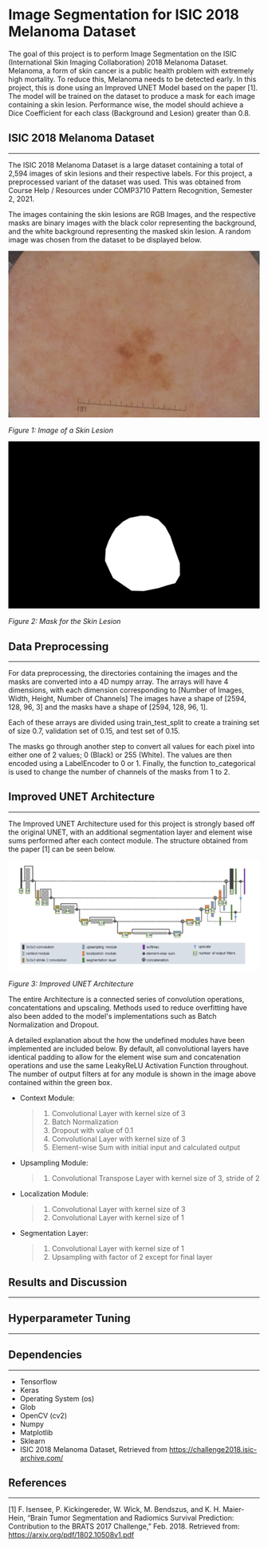 # Image Segmentation for ISIC 2018 Melanoma Dataset
The goal of this project is to perform Image Segmentation on the ISIC (International Skin Imaging Collaboration) 2018 Melanoma Dataset. Melanoma, a form of skin cancer is a public health problem with extremely high mortality. To reduce this, Melanoma needs to be detected early. In this project, this is done using an Improved UNET Model based on the paper [1]. The model will be trained on the dataset to produce a mask for each image containing a skin lesion. Performance wise, the model should achieve a Dice Coefficient for each class (Background and Lesion) greater than 0.8. 

## ISIC 2018 Melanoma Dataset
***
The ISIC 2018 Melanoma Dataset is a large dataset containing a total of 2,594 images of skin lesions and their respective labels. For this project, a preprocessed variant of the dataset was used. This was obtained from Course Help / Resources under COMP3710 Pattern Recognition, Semester 2, 2021.

The images containing the skin lesions are RGB Images, and the respective masks are binary images with the black color representing the background, and the white background representing the masked skin lesion. A random image was chosen from the dataset to be displayed below.

![Example_Image](./Resources/image.png)

*Figure 1: Image of a Skin Lesion*

![Example_Mask](./Resources/mask.png)

*Figure 2: Mask for the Skin Lesion*

## Data Preprocessing
***
For data preprocessing, the directories containing the images and the masks are converted into a 4D numpy array. The arrays will have 4 dimensions, with each dimension corresponding to \[Number of Images, Width, Height, Number of Channels]
The images have a shape of \[2594, 128, 96, 3] and the masks have a shape of \[2594, 128, 96, 1].

Each of these arrays are divided using train_test_split to create a training set of size 0.7, validation set of 0.15, and test set of 0.15.

The masks go through another step to convert all values for each pixel into either one of 2 values; 0 (Black) or 255 (White). The values are then encoded using a LabelEncoder to 0 or 1. Finally, the function to_categorical is used to change the number of channels of the masks from 1 to 2.

## Improved UNET Architecture
***
The Improved UNET Architecture used for this project is strongly based off the original UNET, with an additional segmentation layer and element wise sums performed after each contect module. The structure obtained from the paper [1] can be seen below.

![Example_Mask](./Resources/ImprovedUNET.png)

*Figure 3: Improved UNET Architecture*

The entire Architecture is a connected series of convolution operations, concatentations and upscaling. Methods used to reduce overfitting have also been added to the model's implementations such as Batch Normalization and Dropout. 

A detailed explanation about the how the undefined modules have been implemented are included below. By default, all convolutional layers have identical padding to allow for the element wise sum and concatenation operations and use the same LeakyReLU Activation Function throughout. The number of output filters at for any module is shown in the image above contained within the green box.

- Context Module:
    > 1. Convolutional Layer with kernel size of 3
    > 2. Batch Normalization
    > 3. Dropout with value of 0.1
    > 4. Convolutional Layer with kernel size of 3
    > 5. Element-wise Sum with initial input and calculated output

- Upsampling Module:
    > 1. Convolutional Transpose Layer with kernel size of 3, stride of 2

- Localization Module:
    > 1. Convolutional Layer with kernel size of 3
    > 2. Convolutional Layer with kernel size of 1

- Segmentation Layer:
    > 1. Convolutional Layer with kernel size of 1
    > 2. Upsampling with factor of 2 except for final layer

## Results and Discussion
***

## Hyperparameter Tuning
***

## Dependencies
***
- Tensorflow
- Keras
- Operating System (os)
- Glob
- OpenCV (cv2)
- Numpy
- Matplotlib
- Sklearn
- ISIC 2018 Melanoma Dataset, Retrieved from https://challenge2018.isic-archive.com/

## References
***
[1] F. Isensee, P. Kickingereder, W. Wick, M. Bendszus, and K. H. Maier-Hein, “Brain Tumor Segmentation and Radiomics Survival Prediction: Contribution to the BRATS 2017 Challenge,” Feb. 2018. Retrieved from: https://arxiv.org/pdf/1802.10508v1.pdf